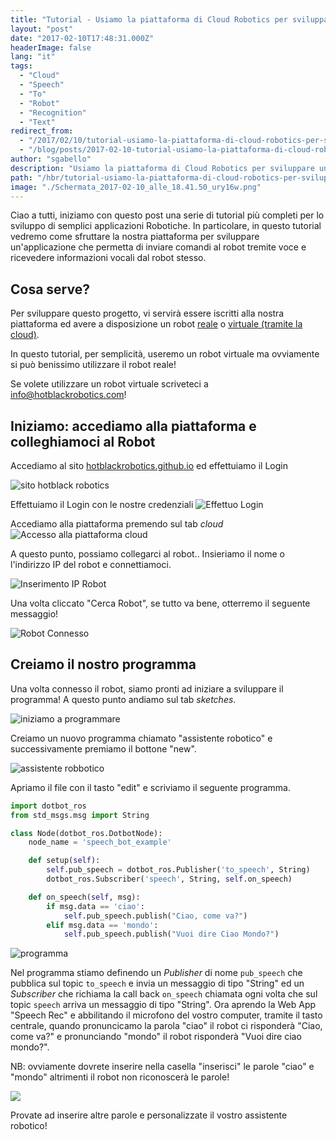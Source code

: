```yaml
---
title: "Tutorial - Usiamo la piattaforma di Cloud Robotics per sviluppare un semplice assistente personale Robotico"
layout: "post"
date: "2017-02-10T17:48:31.000Z"
headerImage: false
lang: "it"
tags:
  - "Cloud"
  - "Speech"
  - "To"
  - "Robot"
  - "Recognition"
  - "Text"
redirect_from:
  - "/2017/02/10/tutorial-usiamo-la-piattaforma-di-cloud-robotics-per-sviluppare-un-semplice-assistente-personale-robotico/"
  - "/blog/posts/2017-02-10-tutorial-usiamo-la-piattaforma-di-cloud-robotics-per-sviluppare-un-semplice-assistente-personale-robotico"
author: "sgabello"
description: "Usiamo la piattaforma di Cloud Robotics per sviluppare un semplice assistente personale Robotico"
path: "/hbr/tutorial-usiamo-la-piattaforma-di-cloud-robotics-per-sviluppare-un-semplice-assistente-personale-robotico/"
image: "./Schermata_2017-02-10_alle_18.41.50_ury16w.png"
---
```


Ciao a tutti, iniziamo con questo post una serie di tutorial più completi per lo sviluppo di semplici applicazioni Robotiche. In particolare, in questo tutorial vedremo come sfruttare la nostra piattaforma per sviluppare un'applicazione che permetta di inviare comandi al robot tremite voce e ricevedere informazioni vocali dal robot stesso.

## Cosa serve?

Per sviluppare questo progetto, vi servirà essere iscritti alla nostra piattaforma ed avere a disposizione un robot [reale](http://hotblackrobotics.github.io/blog/posts/2017-02-08-dotbot-tutorial-hardware) o [virtuale (tramite la cloud)](http://hotblackrobotics.github.io/blog/posts/2017-02-03-avete-problemi-hardware-ce-il-robot-in-cloud-accessibile-da-remoto-tramite-il-vostro-pc-o).

In questo tutorial, per semplicità, useremo un robot virtuale ma ovviamente si può benissimo utilizzare il robot reale!

Se volete utilizzare un robot virtuale scriveteci a info@hotblackrobotics.com!

## Iniziamo: accediamo alla piattaforma e colleghiamoci al Robot

Accediamo al sito [hotblackrobotics.github.io](http://hotblackrobotics.github.io) ed effettuiamo il Login

![sito hotblack robotics](./Schermata_2017-02-09_alle_17.24.27_o2js8p.png)

Effettuiamo il Login con le nostre credenziali
![Effettuo Login](./Schermata_2017-02-09_alle_17.24.36_ur1zvl.png)

Accediamo alla piattaforma premendo sul tab _cloud_
![Accesso alla piattaforma cloud](./Schermata_2017-02-09_alle_17.24.49_crt92p.png)

A questo punto, possiamo collegarci al robot.. Insieriamo il nome o l'indirizzo IP del robot e connettiamoci.

![Inserimento IP Robot](./Schermata_2017-02-09_alle_18.05.03_gorkzs.png)

Una volta cliccato "Cerca Robot", se tutto va bene, otterremo il seguente messaggio!

![Robot Connesso](./Schermata_2017-02-09_alle_18.05.08_dwgqnj.png)

## Creiamo il nostro programma

Una volta connesso il robot, siamo pronti ad iniziare a sviluppare il programma! A questo punto andiamo sul tab _sketches_.

![iniziamo a programmare](./Schermata_2017-02-10_alle_18.15.58_chnyyy.png)

Creiamo un nuovo programma chiamato "assistente robotico" e successivamente premiamo il bottone "new".

![assistente robbotico](./Schermata_2017-02-10_alle_18.18.40_elmjy5.png)

Apriamo il file con il tasto "edit" e scriviamo il seguente programma.

```python
import dotbot_ros
from std_msgs.msg import String

class Node(dotbot_ros.DotbotNode):
    node_name = 'speech_bot_example'

    def setup(self):
        self.pub_speech = dotbot_ros.Publisher('to_speech', String)
        dotbot_ros.Subscriber('speech', String, self.on_speech)

    def on_speech(self, msg):
        if msg.data == 'ciao':
            self.pub_speech.publish("Ciao, come va?")
        elif msg.data == 'mondo':
            self.pub_speech.publish("Vuoi dire Ciao Mondo?")
```

![programma](./Schermata_2017-02-10_alle_18.28.56_jh1gsi.png)

Nel programma stiamo definendo un _Publisher_ di nome `pub_speech` che pubblica sul topic `to_speech` e invia un messaggio di tipo "String" ed un _Subscriber_ che richiama la call back `on_speech` chiamata ogni volta che sul topic `speech` arriva un messaggio di tipo "String". Ora aprendo la Web App "Speech Rec" e abbilitando il microfono del vostro computer, tramite il tasto centrale, quando pronuncicamo la parola "ciao" il robot ci risponderà "Ciao, come va?" e pronunciando "mondo" il robot risponderà "Vuoi dire ciao mondo?".

NB: ovviamente dovrete inserire nella casella "inserisci" le parole "ciao" e "mondo" altrimenti il robot non riconoscerà le parole!

![](./Schermata_2017-02-10_alle_18.41.50_ury16w.png)

Provate ad inserire altre parole e personalizzate il vostro assistente robotico!
